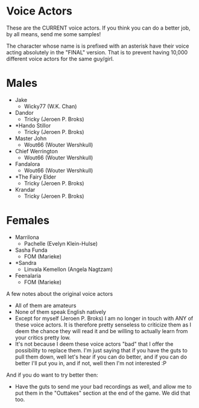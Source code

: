 # Voice Actors

These are the CURRENT voice actors.
If you think you can do a better job, by all means, send me some samples!

The character whose name is is prefixed with an asterisk have their voice acting absolutely in the "FINAL" version.
That is to prevent having 10,000 different voice actors for the same guy/girl.


# Males
- Jake
  - Wicky77 (W.K. Chan)
- Dandor
  - Tricky (Jeroen P. Broks)
- *Hando Stillor
  - Tricky (Jeroen P. Broks)
- Master John
  - Wout66 (Wouter Wershkull)
- Chief Werrington
  - Wout66 (Wouter Wershkull)
- Fandalora
  - Wout66 (Wouter Wershkull)
- *The Fairy Elder
  - Tricky (Jeroen P. Broks)
- Krandar
  - Tricky (Jeroen P. Broks)

# Females
- Marrilona
  - Pachelle (Evelyn Klein-Hulse)
- Sasha Funda
  - FOM (Marieke)
- *Sandra
  - Linvala Kemellon (Angela Nagtzam)
- Feenalaria
  - FOM (Marieke)


A few notes about the original voice actors
- All of them are amateurs
- None of them speak English natively
- Except for myself (Jeroen P. Broks) I am no longer in touch with ANY of these voice actors. It is therefore pretty senseless to criticize them as I deem the chance they will read it and be willing to actually learn from your critics pretty low.
- It's not because I deem these voice actors "bad" that I offer the possibility to replace them. I'm just saying that if you have the guts to pull them down, well let's hear if you can do better, and if you can do better I'll put you in, and if not, well then I'm not interested :P


And if you do want to try better then:
- Have the guts to send me your bad recordings as well, and allow me to put them in the "Outtakes" section at the end of the game. We did that too.

